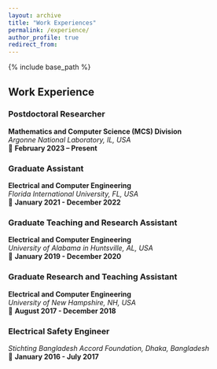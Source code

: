 ```yaml
---
layout: archive
title: "Work Experiences"
permalink: /experience/
author_profile: true
redirect_from:
---
```


{% include base_path %}

## Work Experience


### Postdoctoral Researcher 
**Mathematics and Computer Science (MCS) Division**  
*Argonne National Laboratory, IL, USA*  
📅 **February 2023 – Present**


### Graduate Assistant
**Electrical and Computer Engineering**  
*Florida International University, FL, USA*  
📅 **January 2021 - December 2022**


### Graduate Teaching and Research Assistant
**Electrical and Computer Engineering**  
*University of Alabama in Huntsville, AL, USA*  
📅 **January 2019 - December 2020**


### Graduate Research and Teaching Assistant
**Electrical and Computer Engineering**  
*University of New Hampshire, NH, USA*  
📅 **August 2017 - December 2018**

### Electrical Safety Engineer
*Stichting Bangladesh Accord Foundation, Dhaka, Bangladesh*  
📅 **January 2016 - July 2017**







